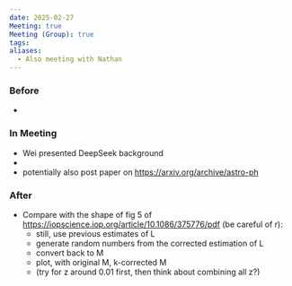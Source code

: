 ```yaml
---
date: 2025-02-27
Meeting: true
Meeting (Group): true
tags: 
aliases:
  - Also meeting with Nathan
---
```


### Before
- 

### In Meeting
- Wei presented DeepSeek background
- 
- potentially also post paper on https://arxiv.org/archive/astro-ph

### After
- Compare with the shape of fig 5 of  https://iopscience.iop.org/article/10.1086/375776/pdf (be careful of r):
	- still, use previous estimates of L
	- generate random numbers from the corrected estimation of L
	- convert back to M
	- plot, with original M, k-corrected M
	- (try for z around 0.01 first, then think about combining all z?)